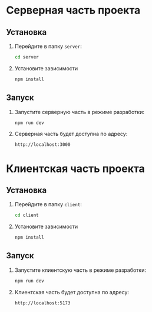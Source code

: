 # Серверная часть проекта

## Установка

1. Перейдите в папку `server`:
   ```bash
   cd server
2. Установите зависимости
      ```bash
   npm install

## Запуск

1.	Запустите серверную часть в режиме разработки:
      ```bash
      npm run dev

2.	Серверная часть будет доступна по адресу:
      ```bash
      http://localhost:3000

# Клиентская часть проекта

## Установка

1. Перейдите в папку `client`:
   ```bash
   cd client
2. Установите зависимости
      ```bash
   npm install

## Запуск

1.	Запустите клиентскую часть в режиме разработки:
      ```bash
      npm run dev

2.	Клиентская часть будет доступна по адресу:
       ```bash
       http://localhost:5173


